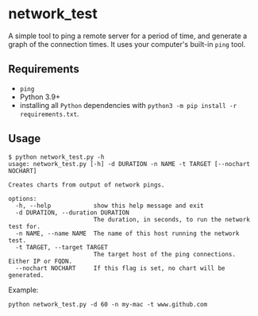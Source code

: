 # network_test
A simple tool to ping a remote server for a period of time, and generate a graph of the connection times. It uses your computer's built-in `ping` tool.

## Requirements
- `ping`
- Python 3.9+
- installing all `Python` dependencies with `python3 -m pip install -r requirements.txt`.

## Usage
```
$ python network_test.py -h
usage: network_test.py [-h] -d DURATION -n NAME -t TARGET [--nochart NOCHART]

Creates charts from output of network pings.

options:
  -h, --help            show this help message and exit
  -d DURATION, --duration DURATION
                        The duration, in seconds, to run the network test for.
  -n NAME, --name NAME  The name of this host running the network test.
  -t TARGET, --target TARGET
                        The target host of the ping connections. Either IP or FQDN.
  --nochart NOCHART     If this flag is set, no chart will be generated.
```

Example:
```
python network_test.py -d 60 -n my-mac -t www.github.com 
```

